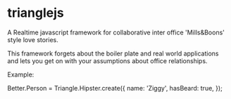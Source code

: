 trianglejs
==========

A Realtime javascript framework for collaborative inter office 'Mills&Boons' style love stories.

This framework forgets about the boiler plate and real world applications and lets you get on with your assumptions about office relationships.

Example:

Better.Person = Triangle.Hipster.create({
	name: 'Ziggy',
	hasBeard: true,
});
